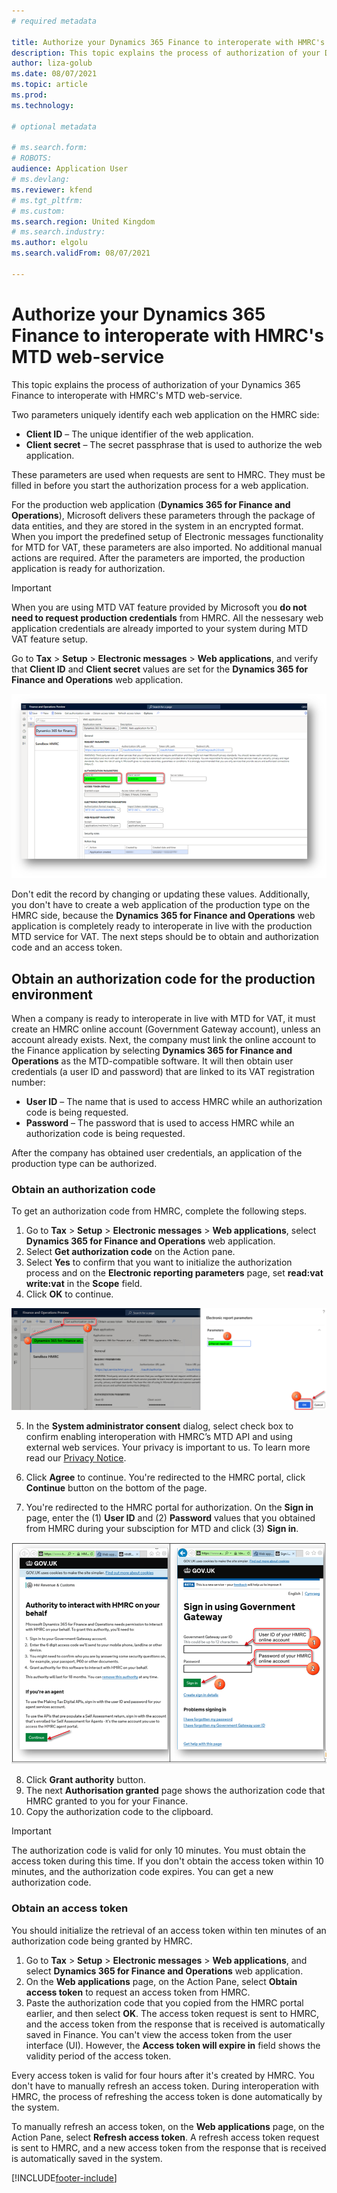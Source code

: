 ```yaml
---
# required metadata

title: Authorize your Dynamics 365 Finance to interoperate with HMRC's MTD web-service
description: This topic explains the process of authorization of your Dynamics 365 Finance to interoperate with HMRC's MTD web-service.
author: liza-golub
ms.date: 08/07/2021
ms.topic: article
ms.prod: 
ms.technology: 

# optional metadata

# ms.search.form: 
# ROBOTS: 
audience: Application User
# ms.devlang: 
ms.reviewer: kfend
# ms.tgt_pltfrm: 
# ms.custom: 
ms.search.region: United Kingdom
# ms.search.industry: 
ms.author: elgolu
ms.search.validFrom: 08/07/2021

---
```


# Authorize your Dynamics 365 Finance to interoperate with HMRC's MTD web-service

This topic explains the process of authorization of your Dynamics 365 Finance to interoperate with HMRC's MTD web-service.

Two parameters uniquely identify each web application on the HMRC side:

- **Client ID** – The unique identifier of the web application.
- **Client secret** – The secret passphrase that is used to authorize the web application.

These parameters are used when requests are sent to HMRC. They must be filled in before you start the authorization process for a web application.

For the production web application (**Dynamics 365 for Finance and Operations**), Microsoft delivers these parameters through the package of data entities, 
and they are stored in the system in an encrypted format. When you import the predefined setup of Electronic messages functionality for MTD for VAT, 
these parameters are also imported. No additional manual actions are required. After the parameters are imported, the production application is ready for authorization.

> [!IMPORTANT]
> When you are using MTD VAT feature provided by Microsoft you **do not need to request production credentials** from HMRC. All the nessesary web application credentials are already imported to your system during MTD VAT feature setup.

Go to **Tax** \> **Setup** \> **Electronic messages** \> **Web applications**, and verify that **Client ID** and **Client secret** values are set for the **Dynamics 365 for Finance and Operations** web application.

![Web application credentials.](media/uk-mtd-prod-credentials.png)

Don't edit the record by changing or updating these values. Additionally, you don't have to create a web application of the production type on the HMRC side, because the **Dynamics 365 for Finance and Operations** web application is completely ready to interoperate in live with the production MTD service for VAT. The next steps should be to obtain and authorization code and an access token.

## Obtain an authorization code for the production environment

When a company is ready to interoperate in live with MTD for VAT, it must create an HMRC online account (Government Gateway account), unless an account already exists. Next, the company must link the online account to the Finance application by selecting **Dynamics 365 for Finance and Operations** as the MTD-compatible software. It will then obtain user credentials (a user ID and password) that are linked to its VAT registration number:

- **User ID** – The name that is used to access HMRC while an authorization code is being requested.
- **Password** – The password that is used to access HMRC while an authorization code is being requested.

After the company has obtained user credentials, an application of the production type can be authorized.

### Obtain an authorization code

To get an authorization code from HMRC, complete the following steps.

1. Go to **Tax** \> **Setup** \> **Electronic messages** \> **Web applications**, select **Dynamics 365 for Finance and Operations** web application. 
2. Select **Get authorization code** on the Action pane. 
3. Select **Yes** to confirm that you want to initialize the authorization process and on the **Electronic reporting parameters** page, set **read:vat write:vat** in the **Scope** field.
4. Click **OK** to continue.

![Getting an authorization code.](media/uk-mtd-get-authorization-code.png)

5. In the **System administrator consent** dialog, select check box to confirm enabling interoperation with HMRC’s MTD API and using external web services. Your privacy is important to us. To learn more read our [Privacy Notice](emea-gbr-mtd-vat-integration.md#privacy-notice).

6. Click **Agree** to continue. You're redirected to the HMRC portal, click **Continue** button on the bottom of the page.
7. You're redirected to the HMRC portal for authorization. On the **Sign in** page, enter the (1) **User ID** and (2) **Password** values that you obtained from HMRC during your subsciption for MTD and click (3) **Sign in**.

![Signing in to the HMRC portal.](media/uk-mtd-hmrc-reg.png)

8. Click **Grant authority** button.
9. The next **Authorisation granted** page shows the authorization code that HMRC granted to you for your Finance. 
10. Copy the authorization code to the clipboard.

> [!IMPORTANT]
> The authorization code is valid for only 10 minutes. You must obtain the access token during this time. If you don't obtain the access token within 10 minutes, and the authorization code expires. You can get a new authorization code.

### Obtain an access token

You should initialize the retrieval of an access token within ten minutes of an authorization code being granted by HMRC.

1. Go to **Tax** \> **Setup** \> **Electronic messages** \> **Web applications**, and select **Dynamics 365 for Finance and Operations** web application. 
2. On the **Web applications** page, on the Action Pane, select **Obtain access token** to request an access token from HMRC. 
3. Paste the authorization code that you copied from the HMRC portal earlier, and then select **OK**. The access token request is sent to HMRC, and the access token from the response that is received is automatically saved in Finance. You can't view the access token from the user interface (UI). However, the **Access token will expire in** field shows the validity period of the access token.

Every access token is valid for four hours after it's created by HMRC. You don't have to manually refresh an access token. During interoperation with HMRC, the process of refreshing the access token is done automatically by the system.

To manually refresh an access token, on the **Web applications** page, on the Action Pane, select **Refresh access token**. A refresh access token request is sent to HMRC, and a new access token from the response that is received is automatically saved in the system.

[!INCLUDE[footer-include](../../includes/footer-banner.md)]
